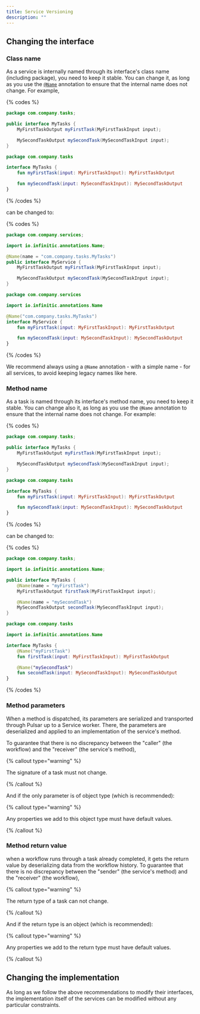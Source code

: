 ```yaml
---
title: Service Versioning
description: ""
---
```


## Changing the interface

### Class name

As a service is internally named through its interface's class name (including package), you need to keep it stable.
You can change it, as long as you use the [`@Name`](/docs/services/syntax#name-annotation) annotation to ensure that the internal name does not change.
For example,

{% codes %}

```java
package com.company.tasks;

public interface MyTasks {
    MyFirstTaskOutput myFirstTask(MyFirstTaskInput input);

    MySecondTaskOutput mySecondTask(MySecondTaskInput input);
}
```

```kotlin
package com.company.tasks

interface MyTasks {
    fun myFirstTask(input: MyFirstTaskInput): MyFirstTaskOutput

    fun mySecondTask(input: MySecondTaskInput): MySecondTaskOutput
}
```

{% /codes %}

can be changed to:

{% codes %}

```java
package com.company.services;

import io.infinitic.annotations.Name;

@Name(name = "com.company.tasks.MyTasks")
public interface MyService {
    MyFirstTaskOutput myFirstTask(MyFirstTaskInput input);

    MySecondTaskOutput mySecondTask(MySecondTaskInput input);
}
```

```kotlin
package com.company.services

import io.infinitic.annotations.Name

@Name("com.company.tasks.MyTasks")
interface MyService {
    fun myFirstTask(input: MyFirstTaskInput): MyFirstTaskOutput

    fun mySecondTask(input: MySecondTaskInput): MySecondTaskOutput
}
```

{% /codes %}

We recommend always using a `@Name` annotation - with a simple name - for all services,
to avoid keeping legacy names like here.

### Method name

As a task is named through its interface's method name, you need to keep it stable.
You can change also it, as long as you use the `@Name` annotation to ensure that the internal name does not change.
For example:

{% codes %}

```java
package com.company.tasks;

public interface MyTasks {
    MyFirstTaskOutput myFirstTask(MyFirstTaskInput input);

    MySecondTaskOutput mySecondTask(MySecondTaskInput input);
}
```

```kotlin
package com.company.tasks

interface MyTasks {
    fun myFirstTask(input: MyFirstTaskInput): MyFirstTaskOutput

    fun mySecondTask(input: MySecondTaskInput): MySecondTaskOutput
}
```

{% /codes %}

can be changed to:

{% codes %}

```java
package com.company.tasks;

import io.infinitic.annotations.Name;

public interface MyTasks {
    @Name(name = "myFirstTask")
    MyFirstTaskOutput firstTask(MyFirstTaskInput input);

    @Name(name = "mySecondTask")
    MySecondTaskOutput secondTask(MySecondTaskInput input);
}
```

```kotlin
package com.company.tasks

import io.infinitic.annotations.Name

interface MyTasks {
    @Name("myFirstTask")
    fun firstTask(input: MyFirstTaskInput): MyFirstTaskOutput

    @Name("mySecondTask")
    fun secondTask(input: MySecondTaskInput): MySecondTaskOutput
}
```

{% /codes %}

### Method parameters

When a method is dispatched, its parameters are serialized and transported through Pulsar up to a Service worker.
There, the parameters are deserialized and applied to an implementation of the service's method.

To guarantee that there is no discrepancy between the "caller" (the workflow) and the "receiver" (the service's method),

{% callout type="warning"  %}

The signature of a task must not change.

{% /callout  %}

And if the only parameter is of object type (which is recommended):

{% callout type="warning"  %}

Any properties we add to this object type must have default values.

{% /callout  %}

### Method return value

when a workflow runs through a task already completed, it gets the return value by deserializing data from the workflow history.
To guarantee that there is no discrepancy between the "sender" (the service's method) and the "receiver" (the workflow),

{% callout type="warning"  %}

The return type of a task can not change.

{% /callout  %}

And if the return type is an object (which is recommended):

{% callout type="warning"  %}

Any properties we add to the return type must have default values.

{% /callout  %}

## Changing the implementation

As long as we follow the above recommendations to modify their interfaces,
the implementation itself of the services can be modified without any particular constraints.
